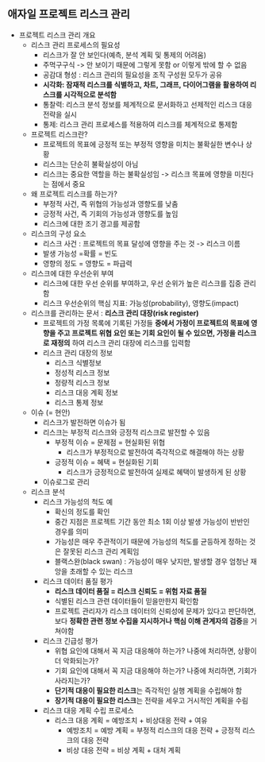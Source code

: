 ## 애자일 프로젝트 리스크 관리

- 프로젝트 리스크 관리 개요
  - 리스크 관리 프로세스의 필요성
    - 리스크가 잘 안 보인다(예측, 분석 계획 및 통제의 어려움)
    - 주먹구구식 -> 안 보이기 때문에 그렇게 못함 or 이렇게 밖에 할 수 없음
    - 공감대 형성 : 리스크 관리의 필요성을 조직 구성원 모두가 공유
    - **시각화: 잠재적 리스크를 식별하고, 차트, 그래프, 다이어그램을 활용하여 리스크를 시각적으로 분석함**
    - 통찰력: 리스크 분석 정보를 체계적으로 문서화하고 선제적인 리스크 대응 전략을 실시
    - 통제: 리스크 관리 프로세스를 적용하여 리스크를 체계적으로 통제함
  - 프로젝트 리스크란? 
    - 프로젝트의 목표에 긍정적 또는 부정적 영향을 미치는 불확실한 변수나 상황
    - 리스크는 단순히 불확실성이 아님
    - 리스크는 중요한 역할을 하는 불확실성임 -> 리스크 목표에 영향을 미친다는 점에서 중요
  - 왜 프로젝트 리스크를 하는가?
    - 부정적 사건, 즉 위협의 가능성과 영향도를 낮춤
    - 긍정적 사건, 즉 기회의 가능성과 영향도를 높임
    - 리스크에 대한 조기 경고를 제공함
  - 리스크의 구성 요소
    - 리스크 사건 : 프로젝트의 목표 달성에 영향을 주는 것 -> 리스크 이름
    - 발생 가능성 =확률 = 빈도
    - 영향의 정도 = 영향도 = 파급력
  - 리스크에 대한 우선순위 부여
    - 리스크에 대한 우선 순위를 부여하고, 우선 순위가 높은 리스크를 집중 관리함
    - 리스크 우선순위의 핵심 지표: 가능성(probability), 영향도(impact)
  - 리스크를 관리하는 문서 : **리스크 관리 대장(risk register)**
    - 프로젝트의 가정 목록에 기록된 가정들 **중에서 가정이 프로젝트의 목표에 영향을 주고 프로젝트 위협 요인 또는 기회 요인이 될 수 있으면, 가정을 리스크로 재정의** 하여 리스크 관리 대장에 리스크를 입력함
    - 리스크 관리 대장의 정보
      - 리스크 식별정보
      - 정성적 리스크 정보
      - 정량적 리스크 정보
      - 리스크 대응 계획 정보
      - 리스크 통제 정보
  - 이슈 (= 현안)
    - 리스크가 발전하면 이슈가 됨
    - 리스크는 부정적 리스크와 긍정적 리스크로 발전할 수 있음
      - 부정적 이슈 = 문제점 = 현실화된 위협
        - 리스크가 부정적으로 발전하여 즉각적으로 해결해야 하는 상황
      - 긍정적 이슈 = 혜택 = 현실화된 기회
        - 리스크가 긍정적으로 발전하여 실제로 혜택이 발생하게 된 상황
    - 이슈로그로 관리
  - 리스크 분석
    - 리스크 가능성의 척도 예
      - 확신의 정도를 확인
      - 중간 지점은 프로젝트 기간 동안 최소 1회 이상 발생 가능성이 반반인 경우를 의미
      - 가능성은 매우 주관적이기 때문에 가능성의 척도를 균등하게 정하는 것은 잘못된 리스크 관리 계획임
      - 블랙스완(black swan) : 가능성이 매우 낮지만, 발생할 경우 엄청난 재앙을 초래할 수 있는 리스크
    - 리스크 데이터 품질 평가
      - **리스크 데이터 품질 = 리스크 신뢰도 = 위험 자료 품질**
      - 식별된 리스크 관련 데이터들이 믿을만한지 확인함
      - 프로젝트 관리자가 리스크 데이터의 신뢰성에 문제가 있다고 판단하면, 보다 **정확한 관련 정보 수집을 지시하거나 핵심 이해 관계자의 검증**을 거쳐야함
    - 리스크 긴급성 평가
      - 위협 요인에 대해서 꼭 지금 대응해야 하는가? 나중에 처리하면, 상황이 더 악화되는가?
      - 기회 요인에 대해서 꼭 지금 대응해야 하는가? 나중에 처리하면, 기회가 사라지는가?
      - **단기적 대응이 필요한 리스크**는 즉각적인 실행 계획을 수립해야 함
      - **장기적 대응이 필요한 리스크**는 전략을 세우고 거시적인 계획을 수림
    - 리스크 대응 계획 수립 프로세스
      - 리스크 대응 계획 = 예방조치 + 비상대응 전략 + 여유
        - 예방조치 = 예방 계획 = 부정적 리스크의 대응 전략 + 긍정적 리스크의 대응 전략
        - 비상 대응 전략 = 비상 계획 + 대처 계획

